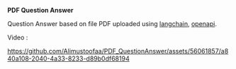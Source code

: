 **PDF Question Answer**

Question Answer based on file PDF uploaded using [langchain](https://python.langchain.com/en/latest/index.html), [openapi](https://platform.openai.com/overview).

Video :

https://github.com/Alimustoofaa/PDF_QuestionAnswer/assets/56061857/a840a108-2040-4a33-8233-d89b0df68194

